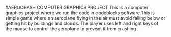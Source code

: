 #AEROCRASH COMPUTER GRAPHICS PROJECT
This is a computer graphics project where we run the code in codeblocks software.This is simple game where an aeroplane flying in the air must avoid falling below or getting hit by buildings and clouds.
The player uses left and right keys of the mouse to control the aeroplane to prevent it from crashing .

